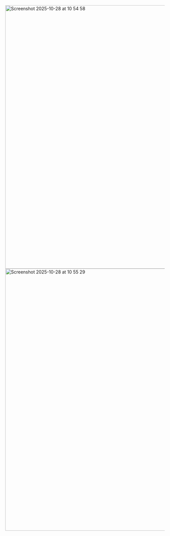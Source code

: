 <img width="1440" height="831" alt="Screenshot 2025-10-28 at 10 54 58" src="https://github.com/user-attachments/assets/a9eb5f4c-85c4-4160-aad7-d98344818bbb" />
<img width="1440" height="827" alt="Screenshot 2025-10-28 at 10 55 29" src="https://github.com/user-attachments/assets/cd14bc16-cfe1-4110-8c61-f5412dd96375" />
